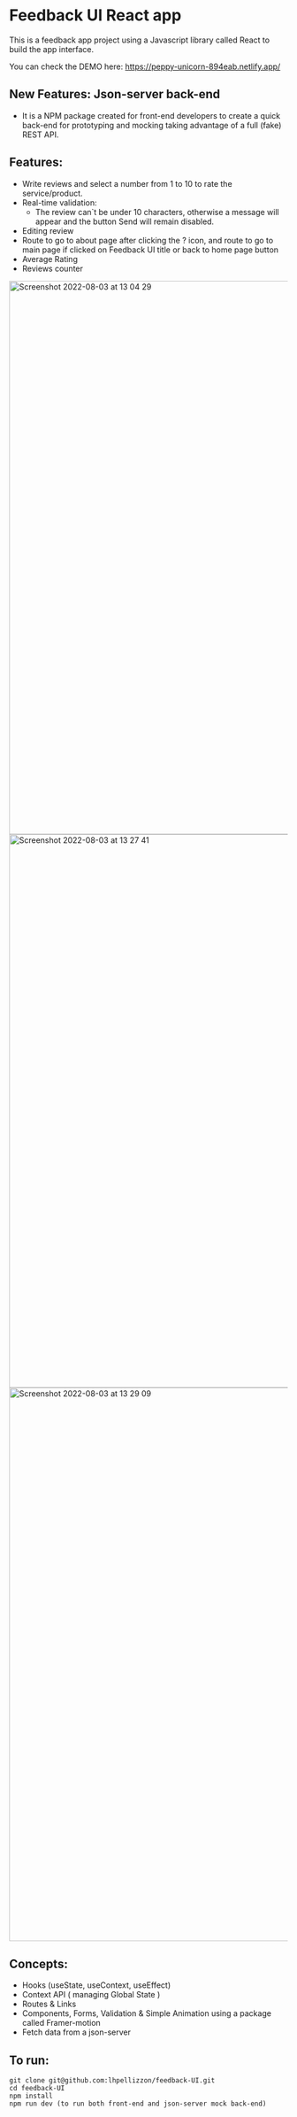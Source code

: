 # Feedback UI React app

This is a feedback app project using a Javascript library called React to build the app interface.

You can check the DEMO here: https://peppy-unicorn-894eab.netlify.app/

## New Features: Json-server back-end
- It is a NPM package created for front-end developers to create a quick back-end for prototyping and mocking taking advantage of a full (fake) REST API.



## Features:
- Write reviews and select a number from 1 to 10 to rate the service/product.
- Real-time validation:
  - The review can`t be under 10 characters, otherwise a message will appear and the button Send will remain disabled.
- Editing review 
- Route to go to about page after clicking the ? icon, and route to go to main page if clicked on Feedback UI title  or back to home page button
- Average Rating
- Reviews counter

<img width="1000" alt="Screenshot 2022-08-03 at 13 04 29" src="https://user-images.githubusercontent.com/92530249/182606770-5d6c038e-f730-4d64-99de-b936bc30a709.png">
<img width="1000" alt="Screenshot 2022-08-03 at 13 27 41" src="https://user-images.githubusercontent.com/92530249/182607560-ab87853a-6c2c-4e92-a859-40afcfd06ba7.png">

<img width="1000" alt="Screenshot 2022-08-03 at 13 29 09" src="https://user-images.githubusercontent.com/92530249/182607871-7577c5a7-5367-41fc-a29d-050849b8832e.png">



## Concepts:
- Hooks (useState, useContext, useEffect)
- Context API ( managing Global State )
- Routes & Links 
- Components, Forms, Validation & Simple Animation using a package called Framer-motion
- Fetch data from a json-server 

## To run:
```
git clone git@github.com:lhpellizzon/feedback-UI.git
cd feedback-UI
npm install
npm run dev (to run both front-end and json-server mock back-end)
```
